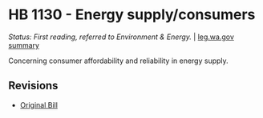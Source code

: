 # HB 1130 - Energy supply/consumers
*Status: First reading, referred to Environment & Energy.* | [leg.wa.gov summary](https://app.leg.wa.gov/billsummary?BillNumber=1130&Year=2021)

Concerning consumer affordability and reliability in energy supply.

## Revisions
* [Original Bill](1/)